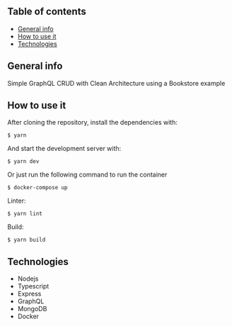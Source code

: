 ## Table of contents
* [General info](#general-info)
* [How to use it](#how-to-use-it)
* [Technologies](#technologies)

## General info

Simple GraphQL CRUD with Clean Architecture using a Bookstore example

## How to use it

After cloning the repository, install the dependencies with:

```
$ yarn
``` 

And start the development server with:

```
$ yarn dev
``` 

Or just run the following command to run the container

```
$ docker-compose up
```

Linter:

```
$ yarn lint
``` 

Build:

```
$ yarn build
``` 

## Technologies

* Nodejs
* Typescript
* Express
* GraphQL
* MongoDB
* Docker

